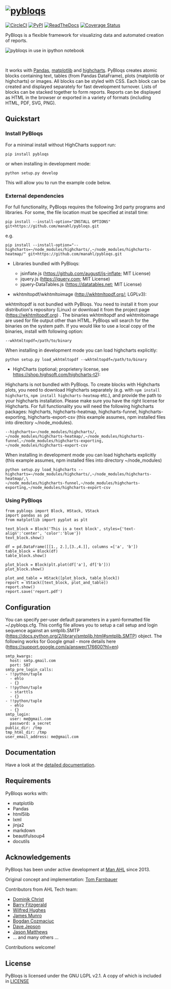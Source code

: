 # [![pybloqs](logo/logo50.png)](https://github.com/manahl/pybloqs)

[![CircleCI](https://circleci.com/gh/manahl/PyBloqs.svg?style=shield)](https://circleci.com/gh/manahl/PyBloqs)
[![PyPI](https://img.shields.io/pypi/pyversions/pybloqs.svg)](https://pypi.python.org/pypi/pybloqs/)
[![ReadTheDocs](https://readthedocs.org/projects/pybloqs/badge)](https://pybloqs.readthedocs.io)
[![Coverage Status](https://coveralls.io/repos/github/manahl/PyBloqs/badge.svg?branch=master)](https://coveralls.io/github/manahl/PyBloqs?branch=master)

PyBloqs is a flexible framework for visualizing data and automated creation of reports. 

![pybloqs in use in ipython notebook](pybloqs_in_notebook.png)

&nbsp;

It works with [Pandas](http://pandas.pydata.org), [matplotlib](http://matplotlib.org) and 
[highcharts](http://www.highcharts.com). PyBloqs creates atomic blocks containing text, tables (from Pandas DataFrame), 
plots (matplotlib or highcharts) or images. All blocks can be styled with CSS. Each block can be created and displayed 
separately for fast development turnover. Lists of blocks can be stacked together to form reports. Reports can be displayed as HTML in the browser or exported in a variety of formats (including HTML, PDF, SVG, PNG).

## Quickstart

### Install PyBloqs

For a minimal install without HighCharts support run:

```
pip install pybloqs
```
or when installing in development mode:
```
python setup.py develop
```

This will allow you to run the example code below.

### External dependencies

For full functionality, PyBloqs requires the following 3rd party programs and libraries. For some, the file location must be specified at install time:
```
pip install --install-option="INSTALL OPTIONS" git+https://github.com/manahl/pybloqs.git
```
e.g.

```
pip install --install-option="--highcharts=~/node_modules/highcharts/,~/node_modules/highcharts-heatmap/" git+https://github.com/manahl/pybloqs.git
```


- Libraries bundled with PyBloqs: 
  - jsinflate.js (https://github.com/augustl/js-inflate; MIT License)
  - jquery.js (https://jquery.com; MIT License)
  - jquery-DataTables.js (https://datatables.net; MIT License)


- wkhtmltopdf/wkhtmltoimage (http://wkhtmltopdf.org/; LGPLv3):

wkhtmltopdf is not bundled with PyBloqs. You need to install it from your distribution's repository (Linux) or download it from the project page (https://wkhtmltopdf.org) . The binaries wkhtmltopdf and wkhtmltoimage are used for file output other than HTML. PyBloqs will search for the binaries on the system path. If you would like to use a local copy of the binaries, install with following option:
```
--wkhtmltopdf=/path/to/binary
```  


When installing in development mode you can load highcharts explicitly:
```
python setup.py load_wkhtmltopdf --wkhtmltopdf=/path/to/binary
```

- HighCharts (optional; proprietery license, see https://shop.highsoft.com/highcharts-t2):

Highcharts is not bundled with PyBloqs. To create blocks with Highcharts plots, you need to download Highcharts 
separately (e.g. with `npm install highcharts`, `npm install highcharts-heatmap` etc.), and provide the path to your 
highcharts installation. Please make sure you have the right license for Highcharts. For full functionality you will 
need the following highcharts packages: highcharts, highcharts-heatmap, highcharts-funnel, highcharts-exporting, 
highcharts-export-csv (this example assumes, npm installed files into directory ~/node_modules).

```
--highcharts=~/node_modules/highcharts/,
~/node_modules/highcharts-heatmap/,~/node_modules/highcharts-funnel,~/node_modules/highcharts-exporting,
~/node_modules/highcharts-export-csv
```

When installing in development mode you can load highcharts explicitly (this example assumes, npm installed files into directory ~/node_modules)
```
python setup.py load_highcharts --highcharts=~/node_modules/highcharts/,~/node_modules/highcharts-heatmap/,\
~/node_modules/highcharts-funnel,~/node_modules/highcharts-exporting,~/node_modules/highcharts-export-csv
```

### Using PyBloqs

```
from pybloqs import Block, HStack, VStack
import pandas as pd
from matplotlib import pyplot as plt

text_block = Block('This is a text block', styles={'text-align':'center', 'color':'blue'})
text_block.show()

df = pd.DataFrame([[1., 2.],[3.,4.]], columns =['a', 'b'])
table_block = Block(df)
table_block.show()

plot_block = Block(plt.plot(df['a'], df['b']))
plot_block.show()

plot_and_table = HStack([plot_block, table_block])
report = VStack([text_block, plot_and_table])
report.show()
report.save('report.pdf')
```

## Configuration

You can specify per-user default parameters in a yaml-formatted file ~/.pybloqs.cfg. This
config file allows you to setup a call setup and login sequence against an smtplib.SMTP (https://docs.python.org/2/library/smtplib.html#smtplib.SMTP)
object. The following works for Google gmail - more details here (https://support.google.com/a/answer/176600?hl=en)
```
smtp_kwargs:
  host: smtp.gmail.com
  port: 587
smtp_pre_login_calls:
- !!python/tuple
  - ehlo
  - {}
- !!python/tuple
  - starttls
  - {}
- !!python/tuple
  - ehlo
  - {}
smtp_login:
  user: me@gmail.com
  password: a_secret
public_dir: /tmp
tmp_html_dir: /tmp
user_email_address: me@gmail.com
```


## Documentation

Have a look at the [detailed documentation](https://pybloqs.readthedocs.io).

## Requirements

PyBloqs works with:

  * matplotlib
  * Pandas
  * html5lib
  * lxml
  * jinja2
  * markdown
  * beautifulsoup4
  * docutils

## Acknowledgements

PyBloqs has been under active development at [Man AHL](http://www.ahl.com/) since 2013.

Original concept and implementation: [Tom Farnbauer](https://github.com/SleepingPills)

Contributors from AHL Tech team:

 * [Dominik Christ](https://github.com/DominikMChrist)
 * [Barry Fitzgerald](https://github.com/pablojim)
 * [Wilfred Hughes](https://github.com/wilfred)
 * [James Munro](https://github.com/jamesmunro)
 * [Bogdan Cozmaciuc](https://github.com/cozmacib)
 * [Dave Jepson](https://github.com/swedishhh)
 * [Jason Matthews](https://github.com/jjbmatthews)
 * ... and many others ...

Contributions welcome!

## License

PyBloqs is licensed under the GNU LGPL v2.1.  A copy of which is included in [LICENSE](LICENSE)
